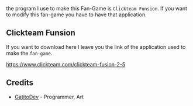 the program I use to make this Fan-Game is `Clickteam Funsion`.
If you want to modify this fan-game you have to have that application.

## Clickteam Funsion
If you want to download here I leave you the link of the application used to make the `fan-game`.

https://www.clickteam.com/clickteam-fusion-2-5

## Credits
- [GatitoDev](https://github.com/MiguelJr777) - Programmer, Art
